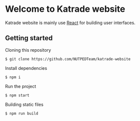 # Welcome to Katrade website

Katrade website is mainly use [React](https://github.com/facebook/react) for building user interfaces.

## Getting started
Cloning this repository
```
$ git clone https://github.com/NUTPEDTeam/katrade-website
```
Install dependencies
```
$ npm i
```
Run the project
```
$ npm start
```
Building static files
```
$ npm run build
```
